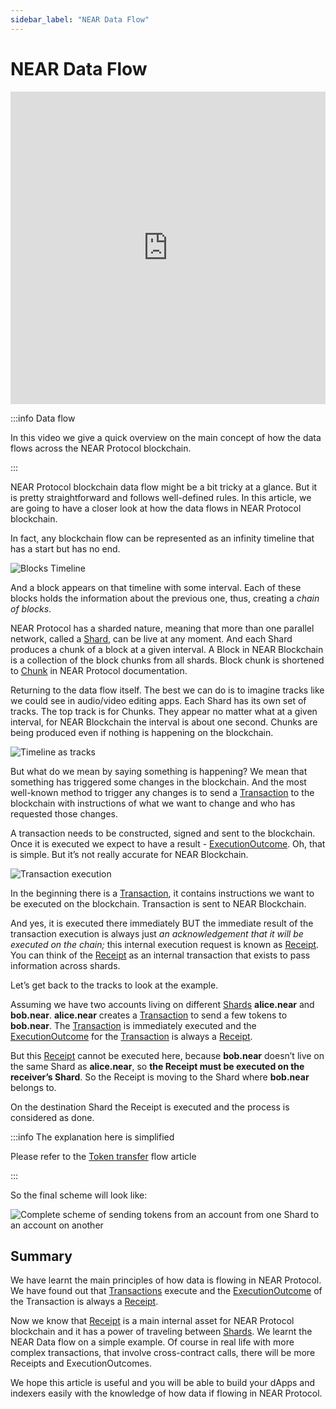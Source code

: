 ```yaml
---
sidebar_label: "NEAR Data Flow"
---
```


# NEAR Data Flow


<iframe
 width="100%"
 height="500"
 src="https://www.youtube.com/embed/VSBJ-A69Km4"
 title="YouTube video player"
 frameborder="0"
 allow="accelerometer; autoplay; clipboard-write; encrypted-media; gyroscope; picture-in-picture"
 allowfullscreen>
</iframe>


:::info Data flow

In this video we give a quick overview on the main concept of how the data flows across the NEAR Protocol blockchain.

:::

NEAR Protocol blockchain data flow might be a bit tricky at a glance. But it is pretty straightforward and follows well-defined rules. In this article, we are going to have a closer look at how the data flows in NEAR Protocol blockchain.

In fact, any blockchain flow can be represented as an infinity timeline that has a start but has no end.


![Blocks Timeline](/docs/flow/01-timeline.png)


And a block appears on that timeline with some interval. Each of these blocks holds the information about the previous one, thus, creating a *chain of blocks*.


NEAR Protocol has a sharded nature, meaning that more than one parallel network, called a [Shard](https://docs.near.org/develop/lake/structures/shard), can be live at any moment. And each Shard produces a chunk of a block at a given interval. A Block in NEAR Blockchain is a collection of the block chunks from all shards. Block chunk is shortened to [Chunk](https://docs.near.org/develop/lake/structures/chunk) in NEAR Protocol documentation.

Returning to the data flow itself. The best we can do is to imagine tracks like we could see in audio/video editing apps. Each Shard has its own set of tracks. The top track is for Chunks. They appear no matter what at a given interval, for NEAR Blockchain the interval is about one second. Chunks are being produced even if nothing is happening on the blockchain.

![Timeline as tracks](/docs/flow/02-tracks.png)

But what do we mean by saying something is happening? We mean that something has triggered some changes in the blockchain. And the most well-known method to trigger any changes is to send a [Transaction](https://docs.near.org/develop/lake/structures/transaction) to the blockchain with instructions of what we want to change and who has requested those changes.

A transaction needs to be constructed, signed and sent to the blockchain. Once it is executed we expect to have a result - [ExecutionOutcome](https://docs.near.org/develop/lake/structures/execution-outcome). Oh, that is simple. But it’s not really accurate for NEAR Blockchain.

![Transaction execution](/docs/flow/03-tx-outcome-receipt.png)

In the beginning there is a [Transaction](https://docs.near.org/develop/lake/structures/transaction), it contains instructions we want to be executed on the blockchain. Transaction is sent to NEAR Blockchain.

And yes, it is executed there immediately BUT the immediate result of the transaction execution is always just *an acknowledgement that it will be executed on the chain;* this internal execution request is known as [Receipt](https://docs.near.org/develop/lake/structures/receipt). You can think of the [Receipt](https://docs.near.org/develop/lake/structures/receipt) as an internal transaction that exists to pass information across shards.

Let’s get back to the tracks to look at the example.

Assuming we have two accounts living on different [Shards](https://docs.near.org/develop/lake/structures/shard) **alice.near** and **bob.near**. **alice.near** creates a [Transaction](https://docs.near.org/develop/lake/structures/transaction) to send a few tokens to **bob.near**. The [Transaction](https://docs.near.org/develop/lake/structures/transaction) is immediately executed and the [ExecutionOutcome](https://docs.near.org/develop/lake/structures/execution-outcome) for the [Transaction](https://docs.near.org/develop/lake/structures/transaction) is always a [Receipt](https://docs.near.org/develop/lake/structures/receipt).

But this [Receipt](https://docs.near.org/develop/lake/structures/receipt) cannot be executed here, because **bob.near** doesn’t live on the same Shard as **alice.near**, so **the Receipt must be executed on the receiver’s Shard**. So the Receipt is moving to the Shard where **bob.near** belongs to.

On the destination Shard the Receipt is executed and the process is considered as done.

:::info The explanation here is simplified

Please refer to the [Token transfer](token-transfer-flow.md) flow article

:::

So the final scheme will look like:

![Complete scheme of sending tokens from an account from one Shard to an account on another](/docs/flow/04-send-nears-flow.png)

## Summary

We have learnt the main principles of how data is flowing in NEAR Protocol. We have found out that [Transactions](https://docs.near.org/develop/lake/structures/transaction) execute and the [ExecutionOutcome](https://docs.near.org/develop/lake/structures/execution-outcome) of the Transaction is always a [Receipt](https://docs.near.org/develop/lake/structures/receipt).

Now we know that [Receipt](https://docs.near.org/develop/lake/structures/receipt) is a main internal asset for NEAR Protocol blockchain and it has a power of traveling between [Shards](https://docs.near.org/develop/lake/structures/shard). We learnt the NEAR Data flow on a simple example. Of course in real life with more complex transactions, that involve cross-contract calls, there will be more Receipts and ExecutionOutcomes.

We hope this article is useful and you will be able to build your dApps and indexers easily with the knowledge of how data if flowing in NEAR Protocol.
